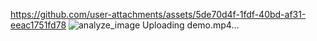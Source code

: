 
https://github.com/user-attachments/assets/5de70d4f-1fdf-40bd-af31-eeac1751fd78
![analyze_image](https://github.com/user-attachments/assets/41bfd86c-5711-4629-a637-29c198a701ed)
Uploading demo.mp4…
